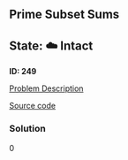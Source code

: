 ## Prime Subset Sums

## State: :cloud: **Intact**

**ID: 249**

[Problem Description](https://projecteuler.net/problem=249)

[Source code](main.cpp)

### Solution
0